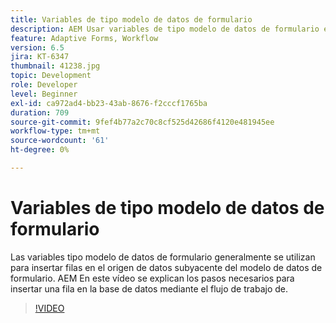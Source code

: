 ```yaml
---
title: Variables de tipo modelo de datos de formulario
description: AEM Usar variables de tipo modelo de datos de formulario en un flujo de trabajo de.
feature: Adaptive Forms, Workflow
version: 6.5
jira: KT-6347
thumbnail: 41238.jpg
topic: Development
role: Developer
level: Beginner
exl-id: ca972ad4-bb23-43ab-8676-f2cccf1765ba
duration: 709
source-git-commit: 9fef4b77a2c70c8cf525d42686f4120e481945ee
workflow-type: tm+mt
source-wordcount: '61'
ht-degree: 0%

---
```


# Variables de tipo modelo de datos de formulario

Las variables tipo modelo de datos de formulario generalmente se utilizan para insertar filas en el origen de datos subyacente del modelo de datos de formulario. AEM En este vídeo se explican los pasos necesarios para insertar una fila en la base de datos mediante el flujo de trabajo de.



>[!VIDEO](https://video.tv.adobe.com/v/41238?quality=12&learn=on)
